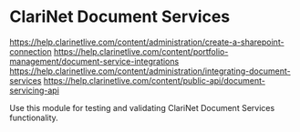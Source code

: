 # ClariNet Document Services

https://help.clarinetlive.com/content/administration/create-a-sharepoint-connection
https://help.clarinetlive.com/content/portfolio-management/document-service-integrations
https://help.clarinetlive.com/content/administration/integrating-document-services
https://help.clarinetlive.com/content/public-api/document-servicing-api

Use this module for testing and validating ClariNet Document Services functionality.



